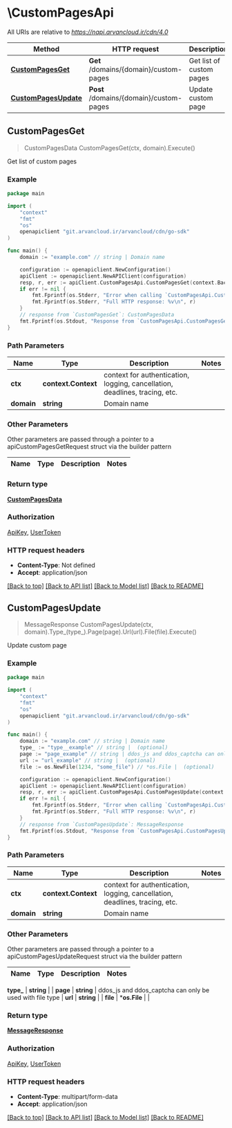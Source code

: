 # \CustomPagesApi

All URIs are relative to *https://napi.arvancloud.ir/cdn/4.0*

Method | HTTP request | Description
------------- | ------------- | -------------
[**CustomPagesGet**](CustomPagesApi.md#CustomPagesGet) | **Get** /domains/{domain}/custom-pages | Get list of custom pages
[**CustomPagesUpdate**](CustomPagesApi.md#CustomPagesUpdate) | **Post** /domains/{domain}/custom-pages | Update custom page



## CustomPagesGet

> CustomPagesData CustomPagesGet(ctx, domain).Execute()

Get list of custom pages

### Example

```go
package main

import (
    "context"
    "fmt"
    "os"
    openapiclient "git.arvancloud.ir/arvancloud/cdn/go-sdk"
)

func main() {
    domain := "example.com" // string | Domain name

    configuration := openapiclient.NewConfiguration()
    apiClient := openapiclient.NewAPIClient(configuration)
    resp, r, err := apiClient.CustomPagesApi.CustomPagesGet(context.Background(), domain).Execute()
    if err != nil {
        fmt.Fprintf(os.Stderr, "Error when calling `CustomPagesApi.CustomPagesGet``: %v\n", err)
        fmt.Fprintf(os.Stderr, "Full HTTP response: %v\n", r)
    }
    // response from `CustomPagesGet`: CustomPagesData
    fmt.Fprintf(os.Stdout, "Response from `CustomPagesApi.CustomPagesGet`: %v\n", resp)
}
```

### Path Parameters


Name | Type | Description  | Notes
------------- | ------------- | ------------- | -------------
**ctx** | **context.Context** | context for authentication, logging, cancellation, deadlines, tracing, etc.
**domain** | **string** | Domain name | 

### Other Parameters

Other parameters are passed through a pointer to a apiCustomPagesGetRequest struct via the builder pattern


Name | Type | Description  | Notes
------------- | ------------- | ------------- | -------------


### Return type

[**CustomPagesData**](CustomPagesData.md)

### Authorization

[ApiKey](HOW-TO.md#ApiKey), [UserToken](HOW-TO.md#UserToken)

### HTTP request headers

- **Content-Type**: Not defined
- **Accept**: application/json

[[Back to top]](#) [[Back to API list]](HOW-TO.md#documentation-for-api-endpoints)
[[Back to Model list]](HOW-TO.md#documentation-for-models)
[[Back to README]](HOW-TO.md)


## CustomPagesUpdate

> MessageResponse CustomPagesUpdate(ctx, domain).Type_(type_).Page(page).Url(url).File(file).Execute()

Update custom page

### Example

```go
package main

import (
    "context"
    "fmt"
    "os"
    openapiclient "git.arvancloud.ir/arvancloud/cdn/go-sdk"
)

func main() {
    domain := "example.com" // string | Domain name
    type_ := "type__example" // string |  (optional)
    page := "page_example" // string | ddos_js and ddos_captcha can only be used with file type (optional)
    url := "url_example" // string |  (optional)
    file := os.NewFile(1234, "some_file") // *os.File |  (optional)

    configuration := openapiclient.NewConfiguration()
    apiClient := openapiclient.NewAPIClient(configuration)
    resp, r, err := apiClient.CustomPagesApi.CustomPagesUpdate(context.Background(), domain).Type_(type_).Page(page).Url(url).File(file).Execute()
    if err != nil {
        fmt.Fprintf(os.Stderr, "Error when calling `CustomPagesApi.CustomPagesUpdate``: %v\n", err)
        fmt.Fprintf(os.Stderr, "Full HTTP response: %v\n", r)
    }
    // response from `CustomPagesUpdate`: MessageResponse
    fmt.Fprintf(os.Stdout, "Response from `CustomPagesApi.CustomPagesUpdate`: %v\n", resp)
}
```

### Path Parameters


Name | Type | Description  | Notes
------------- | ------------- | ------------- | -------------
**ctx** | **context.Context** | context for authentication, logging, cancellation, deadlines, tracing, etc.
**domain** | **string** | Domain name | 

### Other Parameters

Other parameters are passed through a pointer to a apiCustomPagesUpdateRequest struct via the builder pattern


Name | Type | Description  | Notes
------------- | ------------- | ------------- | -------------

 **type_** | **string** |  | 
 **page** | **string** | ddos_js and ddos_captcha can only be used with file type | 
 **url** | **string** |  | 
 **file** | ***os.File** |  | 

### Return type

[**MessageResponse**](MessageResponse.md)

### Authorization

[ApiKey](HOW-TO.md#ApiKey), [UserToken](HOW-TO.md#UserToken)

### HTTP request headers

- **Content-Type**: multipart/form-data
- **Accept**: application/json

[[Back to top]](#) [[Back to API list]](HOW-TO.md#documentation-for-api-endpoints)
[[Back to Model list]](HOW-TO.md#documentation-for-models)
[[Back to README]](HOW-TO.md)

